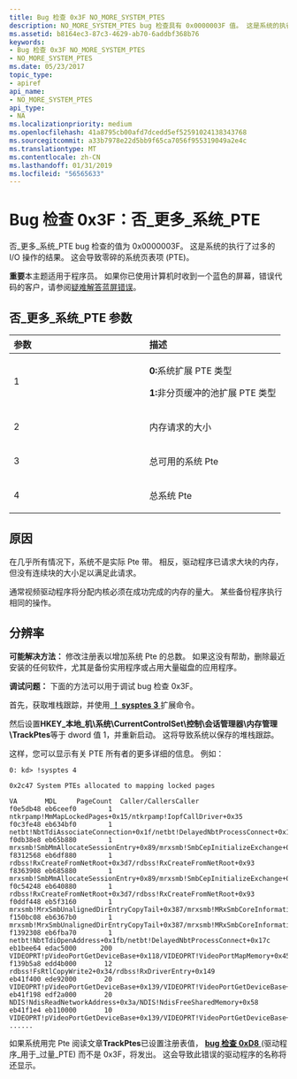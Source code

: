 ```yaml
---
title: Bug 检查 0x3F NO_MORE_SYSTEM_PTES
description: NO_MORE_SYSTEM_PTES bug 检查具有 0x0000003F 值。 这是系统的执行了过多的 I/O 操作的结果。
ms.assetid: b8164ec3-87c3-4629-ab70-6addbf368b76
keywords:
- Bug 检查 0x3F NO_MORE_SYSTEM_PTES
- NO_MORE_SYSTEM_PTES
ms.date: 05/23/2017
topic_type:
- apiref
api_name:
- NO_MORE_SYSTEM_PTES
api_type:
- NA
ms.localizationpriority: medium
ms.openlocfilehash: 41a8795cb00afd7dcedd5ef52591024138343768
ms.sourcegitcommit: a33b7978e22d5bb9f65ca7056f955319049a2e4c
ms.translationtype: MT
ms.contentlocale: zh-CN
ms.lasthandoff: 01/31/2019
ms.locfileid: "56565633"
---
```

# <a name="bug-check-0x3f-nomoresystemptes"></a>Bug 检查 0x3F：否\_更多\_系统\_PTE


否\_更多\_系统\_PTE bug 检查的值为 0x0000003F。 这是系统的执行了过多的 I/O 操作的结果。 这会导致零碎的系统页表项 (PTE)。

**重要**本主题适用于程序员。 如果你已使用计算机时收到一个蓝色的屏幕，错误代码的客户，请参阅[疑难解答蓝屏错误](https://windows.microsoft.com/windows-10/troubleshoot-blue-screen-errors)。

## <a name="nomoresystemptes-parameters"></a>否\_更多\_系统\_PTE 参数


<table>
<colgroup>
<col width="50%" />
<col width="50%" />
</colgroup>
<thead>
<tr class="header">
<th align="left">参数</th>
<th align="left">描述</th>
</tr>
</thead>
<tbody>
<tr class="odd">
<td align="left"><p>1</p></td>
<td align="left"><p><strong>0:</strong>系统扩展 PTE 类型</p>
<p><strong>1:</strong>非分页缓冲的池扩展 PTE 类型</p></td>
</tr>
<tr class="even">
<td align="left"><p>2</p></td>
<td align="left"><p>内存请求的大小</p></td>
</tr>
<tr class="odd">
<td align="left"><p>3</p></td>
<td align="left"><p>总可用的系统 Pte</p></td>
</tr>
<tr class="even">
<td align="left"><p>4</p></td>
<td align="left"><p>总系统 Pte</p></td>
</tr>
</tbody>
</table>

 

<a name="cause"></a>原因
-----

在几乎所有情况下，系统不是实际 Pte 带。 相反，驱动程序已请求大块的内存，但没有连续块的大小足以满足此请求。

通常视频驱动程序将分配内核必须在成功完成的内存的量大。 某些备份程序执行相同的操作。

<a name="resolution"></a>分辨率
----------

**可能解决方法：** 修改注册表以增加系统 Pte 的总数。 如果这没有帮助，删除最近安装的任何软件，尤其是备份实用程序或占用大量磁盘的应用程序。

**调试问题：** 下面的方法可以用于调试 bug 检查 0x3F。

首先，获取堆栈跟踪，并使用[ **！ sysptes 3** ](-sysptes.md)扩展命令。

然后设置**HKEY\_本地\_机\\系统\\CurrentControlSet\\控制\\会话管理器\\内存管理\\TrackPtes**等于 dword 值 1，并重新启动。 这将导致系统以保存的堆栈跟踪。

这样，您可以显示有关 PTE 所有者的更多详细的信息。 例如：

```dbgcmd
0: kd> !sysptes 4

0x2c47 System PTEs allocated to mapping locked pages

VA       MDL     PageCount  Caller/CallersCaller
f0e5db48 eb6ceef0        1 ntkrpamp!MmMapLockedPages+0x15/ntkrpamp!IopfCallDriver+0x35
f0c3fe48 eb634bf0        1 netbt!NbtTdiAssociateConnection+0x1f/netbt!DelayedNbtProcessConnect+0x17c
f0db38e8 eb65b880        1 mrxsmb!SmbMmAllocateSessionEntry+0x89/mrxsmb!SmbCepInitializeExchange+0xda
f8312568 eb6df880        1 rdbss!RxCreateFromNetRoot+0x3d7/rdbss!RxCreateFromNetRoot+0x93
f8363908 eb685880        1 mrxsmb!SmbMmAllocateSessionEntry+0x89/mrxsmb!SmbCepInitializeExchange+0xda
f0c54248 eb640880        1 rdbss!RxCreateFromNetRoot+0x3d7/rdbss!RxCreateFromNetRoot+0x93
f0ddf448 eb5f3160        1 mrxsmb!MrxSmbUnalignedDirEntryCopyTail+0x387/mrxsmb!MRxSmbCoreInformation+0x36
f150bc08 eb6367b0        1 mrxsmb!MrxSmbUnalignedDirEntryCopyTail+0x387/mrxsmb!MRxSmbCoreInformation+0x36
f1392308 eb6fba70        1 netbt!NbtTdiOpenAddress+0x1fb/netbt!DelayedNbtProcessConnect+0x17c
eb1bee64 edac5000      200 VIDEOPRT!pVideoPortGetDeviceBase+0x118/VIDEOPRT!VideoPortMapMemory+0x45
f139b5a8 edd4b000       12 rdbss!FsRtlCopyWrite2+0x34/rdbss!RxDriverEntry+0x149
eb41f400 ede92000       20 VIDEOPRT!pVideoPortGetDeviceBase+0x139/VIDEOPRT!VideoPortGetDeviceBase+0x1b
eb41f198 edf2a000       20 NDIS!NdisReadNetworkAddress+0x3a/NDIS!NdisFreeSharedMemory+0x58
eb41f1e4 eb110000       10 VIDEOPRT!pVideoPortGetDeviceBase+0x139/VIDEOPRT!VideoPortGetDeviceBase+0x1b
......
```

如果系统用完 Pte 阅读文章**TrackPtes**已设置注册表值， [ **bug 检查 0xD8** ](bug-check-0xd8--driver-used-excessive-ptes.md) (驱动程序\_用于\_过量\_PTE) 而不是 0x3F，将发出。 这会导致此错误的驱动程序的名称将还显示。

 

 




